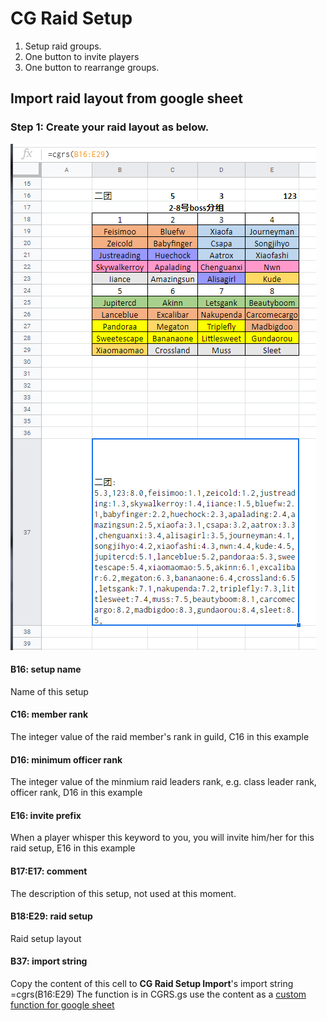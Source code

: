 # CG Raid Setup

1. Setup raid groups.
2. One button to invite players 
3. One button to rearrange groups.

## Import raid layout from google sheet

### Step 1: Create your raid layout as below.
![google sheet usage example](google_sheet.png)

#### B16: setup name
Name of this setup
#### C16: member rank
The integer value of the raid member's rank in guild, C16 in this example
#### D16: minimum officer rank
The integer value of the minmium raid leaders rank, e.g. class leader rank, officer rank, D16 in this example
#### E16: invite prefix
When a player whisper this keyword to you, you will invite him/her for this raid setup, E16 in this example
#### B17:E17: comment
The description of this setup, not used at this moment.
#### B18:E29: raid setup
Raid setup layout
#### B37: import string
Copy the content of this cell to __CG Raid Setup Import__'s import string
=cgrs(B16:E29)
The function is in CGRS.gs use the content as a [custom function for google sheet](https://developers.google.com/apps-script/guides/sheets/functions)

